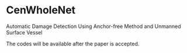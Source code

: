 # CenWholeNet
Automatic Damage Detection Using Anchor-free Method and Unmanned Surface Vessel

The codes will be available after the paper is accepted.
